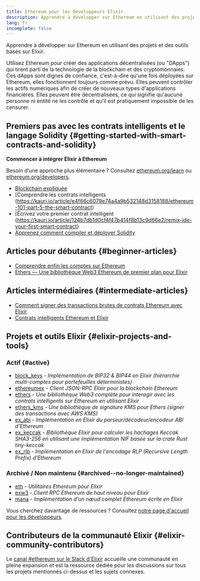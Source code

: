 ```yaml
---
title: Ethereum pour les Développeurs Elixir
description: Apprendre à développer sur Ethereum en utilisant des projets et des outils basés sur Elixir.
lang: fr
incomplete: false
---
```


<FeaturedText>Apprendre à développer sur Ethereum en utilisant des projets et des outils basés sur Elixir.</FeaturedText>

Utilisez Ethereum pour créer des applications décentralisées (ou "DApps") qui tirent parti de la technologie de la blockchain et des cryptomonnaies. Ces dApps sont dignes de confiance, c'est-à-dire qu'une fois déployées sur Ethereum, elles fonctionnent toujours comme prévu. Elles peuvent contrôler les actifs numériques afin de créer de nouveaux types d'applications financières. Elles peuvent être décentralisées, ce qui signifie qu'aucune personne ni entité ne les contrôle et qu'il est pratiquement impossible de les censurer.

## Premiers pas avec les contrats intelligents et le langage Solidity {#getting-started-with-smart-contracts-and-solidity}

**Commencer à intégrer Elixir à Ethereum**

Besoin d’une approche plus élémentaire ? Consultez [ethereum.org/learn](/learn/) ou [ethereum.org/developers](/developers/).

- [Blockchain expliquée](https://kauri.io/article/d55684513211466da7f8cc03987607d5/blockchain-explained)
- [Comprendre les contrats intelligents (https://kauri.io/article/e4f66c6079e74a4a9b532148d3158188/ethereum-101-part-5-the-smart-contract)
- [Écrivez votre premier contrat intelligent (https://kauri.io/article/124b7db1d0cf4f47b414f8b13c9d66e2/remix-ide-your-first-smart-contract)
- [Apprenez comment compiler et déployer Solidity](https://kauri.io/article/973c5f54c4434bb1b0160cff8c695369/understanding-smart-contract-compilation-and-deployment)

## Articles pour débutants {#beginner-articles}

- [Comprendre enfin les comptes sur Ethereum](https://dev.to/q9/finally-understanding-ethereum-accounts-1kpe)
- [Ethers — Une bibliothèque Web3 Ethereum de premier plan pour Elixir](https://medium.com/@alisinabh/announcing-ethers-a-first-class-ethereum-web3-library-for-elixir-1d64e9409122)

## Articles intermédiaires {#intermediate-articles}

- [Comment signer des transactions brutes de contrats Ethereum avec Elixir](https://kohlerjp.medium.com/how-to-sign-raw-ethereum-contract-transactions-with-elixir-f8822bcc813b)
- [Contrats intelligents Ethereum et Elixir](https://medium.com/agile-alpha/ethereum-smart-contracts-and-elixir-c7c4b239ddb4)

## Projets et outils Elixir {#elixir-projects-and-tools}

### Actif {#active}

- [block_keys](https://github.com/ExWeb3/block_keys) - _Implémentation de BIP32 & BIP44 en Elixir (hiérarchie multi-comptes pour portefeuilles déterministes)_
- [ethereumex](https://github.com/mana-ethereum/ethereumex) - _Client JSON-RPC Elixir pour la blockchain Ethereum_
- [ethers](https://github.com/ExWeb3/elixir_ethers) - _Une bibliothèque Web3 complète pour interagir avec les contrats intelligents sur Ethereum en utilisant Elixir_
- [ethers_kms](https://github.com/ExWeb3/elixir_ethers_kms) - _Une bibliothèque de signature KMS pour Ethers (signer des transactions avec AWS KMS)_
- [ex_abi](https://github.com/poanetwork/ex_abi) - _Implémentation en Elixir du parseur/décodeur/encodeur ABI d'Ethereum_
- [ex_keccak](https://github.com/ExWeb3/ex_keccak) - _Bibliothèque Elixir pour calculer les hachages Keccak SHA3-256 en utilisant une implémentation NIF basée sur la crate Rust tiny-keccak_
- [ex_rlp](https://github.com/mana-ethereum/ex_rlp) - _Implémentation en Elixir de l'encodage RLP (Recursive Length Prefix) d'Ethereum_

### Archivé / Non maintenu {#archived--no-longer-maintained}

- [eth](https://hex.pm/packages/eth) - _Utilitaires Ethereum pour Elixir_
- [exw3](https://github.com/hswick/exw3) - _Client RPC Ethereum de haut niveau pour Elixir_
- [mana](https://github.com/mana-ethereum/mana) - _Implémentation d'un nœud complet Ethereum écrite en Elixir_

Vous cherchez davantage de ressources ? Consultez [notre page d'accueil pour les développeurs](/developers/).

## Contributeurs de la communauté Elixir {#elixir-community-contributors}

Le [canal #ethereum sur le Slack d'Elixir](https://elixir-lang.slack.com/archives/C5RPZ3RJL) accueille une communauté en pleine expansion et est la ressource dédiée pour les discussions sur tous les projets mentionnés ci-dessus et les sujets connexes.
